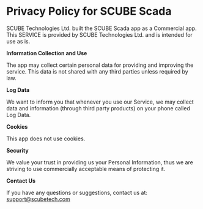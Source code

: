 # Privacy Policy for SCUBE Scada

SCUBE Technologies Ltd. built the SCUBE Scada app as a Commercial app. This SERVICE is provided by SCUBE Technologies Ltd. and is intended for use as is.

**Information Collection and Use**

The app may collect certain personal data for providing and improving the service. This data is not shared with any third parties unless required by law.

**Log Data**

We want to inform you that whenever you use our Service, we may collect data and information (through third party products) on your phone called Log Data.

**Cookies**

This app does not use cookies.

**Security**

We value your trust in providing us your Personal Information, thus we are striving to use commercially acceptable means of protecting it.

**Contact Us**

If you have any questions or suggestions, contact us at: support@scubetech.com
